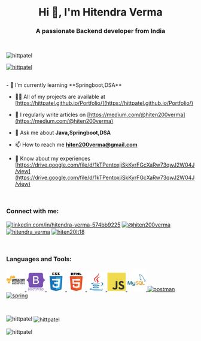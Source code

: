 <h1 align="center">Hi 👋, I'm Hitendra Verma</h1>
<h3 align="center">A passionate Backend developer from India</h3>
<br>
<p align="left"> <img src="https://komarev.com/ghpvc/?username=hittpatel&label=Profile%20views&color=0e75b6&style=flat" alt="hittpatel" /> </p>

<p align="left"> <a href="https://github.com/ryo-ma/github-profile-trophy"><img src="https://github-profile-trophy.vercel.app/?username=hittpatel" alt="hittpatel" /></a> </p>
<br>
- 🌱 I’m currently learning **Springboot,DSA**

- 👨‍💻 All of my projects are available at [https://hittpatel.github.io/Portfolio/](https://hittpatel.github.io/Portfolio/)

- 📝 I regularly write articles on [https://medium.com/@hiten200verma](https://medium.com/@hiten200verma)

- 💬 Ask me about **Java,Springboot,DSA**

- 📫 How to reach me **hiten200verma@gmail.com**

- 📄 Know about my experiences [https://drive.google.com/file/d/1kTPentoxjiSkKyrFGcXaRw73qwJ2W04J/view](https://drive.google.com/file/d/1kTPentoxjiSkKyrFGcXaRw73qwJ2W04J/view)
<br>
<h3 align="left">Connect with me:</h3>
<p align="left">
<a href="https://linkedin.com/in/linkedin.com/in/hitendra-verma-574bb9225" target="blank"><img align="center" src="https://raw.githubusercontent.com/rahuldkjain/github-profile-readme-generator/master/src/images/icons/Social/linked-in-alt.svg" alt="linkedin.com/in/hitendra-verma-574bb9225" height="40" width="50" /></a>
<a href="https://medium.com/@hiten200verma" target="blank"><img align="center" src="https://raw.githubusercontent.com/rahuldkjain/github-profile-readme-generator/master/src/images/icons/Social/medium.svg" alt="@hiten200verma" height="40" width="50" /></a>
<a href="https://www.hackerrank.com/hitendra_verma" target="blank"><img align="center" src="https://raw.githubusercontent.com/rahuldkjain/github-profile-readme-generator/master/src/images/icons/Social/hackerrank.svg" alt="hitendra_verma" height="40" width="50" /></a>
<a href="https://auth.geeksforgeeks.org/user/hiten20lt18" target="blank"><img align="center" src="https://raw.githubusercontent.com/rahuldkjain/github-profile-readme-generator/master/src/images/icons/Social/geeks-for-geeks.svg" alt="hiten20lt18" height="40" width="50" /></a>
</p>
<br>
<h3 align="left">Languages and Tools:</h3>
<p align="left"> <a href="https://aws.amazon.com" target="_blank" rel="noreferrer"> <img src="https://raw.githubusercontent.com/devicons/devicon/master/icons/amazonwebservices/amazonwebservices-original-wordmark.svg" alt="aws" width="50" height="60"/> </a> <a href="https://getbootstrap.com" target="_blank" rel="noreferrer"> <img src="https://raw.githubusercontent.com/devicons/devicon/master/icons/bootstrap/bootstrap-plain-wordmark.svg" alt="bootstrap" width="50" height="50"/> </a> <a href="https://www.w3schools.com/css/" target="_blank" rel="noreferrer"> <img src="https://raw.githubusercontent.com/devicons/devicon/master/icons/css3/css3-original-wordmark.svg" alt="css3" width="50" height="50"/> </a> <a href="https://www.w3.org/html/" target="_blank" rel="noreferrer"> <img src="https://raw.githubusercontent.com/devicons/devicon/master/icons/html5/html5-original-wordmark.svg" alt="html5" width="50" height="50"/> </a> <a href="https://www.java.com" target="_blank" rel="noreferrer"> <img src="https://raw.githubusercontent.com/devicons/devicon/master/icons/java/java-original.svg" alt="java" width="50" height="50"/> </a> <a href="https://developer.mozilla.org/en-US/docs/Web/JavaScript" target="_blank" rel="noreferrer"> <img src="https://raw.githubusercontent.com/devicons/devicon/master/icons/javascript/javascript-original.svg" alt="javascript" width="50" height="50"/> </a> <a href="https://www.mysql.com/" target="_blank" rel="noreferrer"> <img src="https://raw.githubusercontent.com/devicons/devicon/master/icons/mysql/mysql-original-wordmark.svg" alt="mysql" width="50" height="60"/> </a> <a href="https://postman.com" target="_blank" rel="noreferrer"> <img src="https://www.vectorlogo.zone/logos/getpostman/getpostman-icon.svg" alt="postman" width="50" height="50"/> </a> <a href="https://spring.io/" target="_blank" rel="noreferrer"> <img src="https://www.vectorlogo.zone/logos/springio/springio-icon.svg" alt="spring" width="40" height="40"/> </a> </p>
<br>
<p><img align="left" src="https://github-readme-stats.vercel.app/api/top-langs?username=hittpatel&show_icons=true&locale=en&layout=compact" alt="hittpatel" /></p>

<p>&nbsp;<img align="center" src="https://github-readme-stats.vercel.app/api?username=hittpatel&show_icons=true&locale=en" alt="hittpatel" /></p>

<p><img align="center" src="https://github-readme-streak-stats.herokuapp.com/?user=hittpatel&" alt="hittpatel" /></p>
